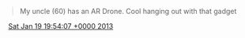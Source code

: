 > My uncle \(60\) has an AR Drone\. Cool hanging out with that gadget

<img src="../../media/tweet.ico" width="12" /> [Sat Jan 19 19:54:07 +0000 2013](https://twitter.com/DromerDenker/status/292721621595209729)